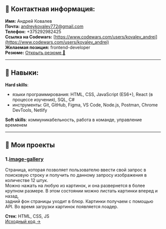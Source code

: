 ## 🧭 Контактная информация:

**Имя:** Андрей Ковалев  
**Почта:** andreykovalev772@gmail.com  
**Телефон:** +375292982425  
**Ссылка на Codewars:** [https://www.codewars.com/users/kovalev_andrei](https://www.codewars.com/users/kovalev_andrei)  
**Желаемая позиция:** frontend-developer  
**Резюме:** [Открыть резюме 📄](resume.pdf)  

---

## 🧰 Навыки:

**Hard skills**:  
- языки программирования: HTML, CSS, JavaScript (ES6+), React (в процессе изучения), SQL, C#  
- инструменты: Git, GitHub, Figma, VS Code, Node.js, Postman, Chrome DevTools, Netlify  

**Soft skills**: коммуникабельность, работа в команде, управление временем  

---

## 🚀 Мои проекты

### 1.[image-gallery](https://endgallery.netlify.app/)  
Страница, которая позволяет пользователю ввести свой запрос в поисковую строку и получить по данному запросу изображения в количестве 12 штук.  
Можно нажать на любую из картинок, и она развернется в более крупном размере. В этом состоянии можно листать картинки вперед и назад,  
задний фон страницы уходит в блюр. Картинки получаем с помощью API. Во время загрузки картинок появляется лоадер.  

**Стек**: HTML, CSS, JS  
[Исходный код →](https://github.com/andreikovalev1/ModsenTesting)
